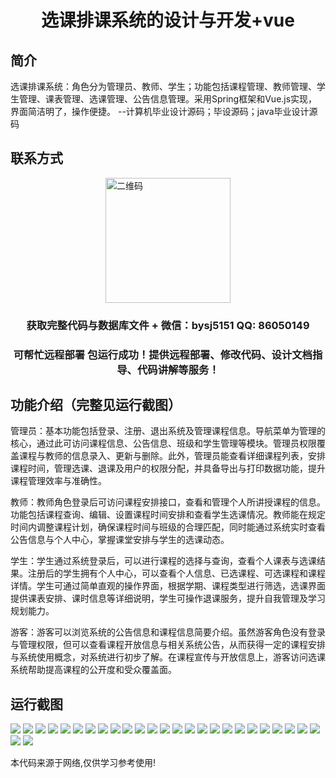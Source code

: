 <p><h1 align="center">选课排课系统的设计与开发+vue</h1></p>

## 简介
选课排课系统：角色分为管理员、教师、学生；功能包括课程管理、教师管理、学生管理、课表管理、选课管理、公告信息管理。采用Spring框架和Vue.js实现，界面简洁明了，操作便捷。    --计算机毕业设计源码；毕设源码；java毕业设计源码


## 联系方式
<img src="https://bs-1329754181.cos.ap-shanghai.myqcloud.com/wx.jpg" alt="二维码" style="display: block; margin: 0 auto;" width="200px">
<p><h3 align="center">获取完整代码与数据库文件 + 微信：bysj5151 QQ: 86050149</h3></p>
<p><h3 align="center">可帮忙远程部署 包运行成功！提供远程部署、修改代码、设计文档指导、代码讲解等服务！</h3></p>

## 功能介绍（完整见运行截图）
管理员：基本功能包括登录、注册、退出系统及管理课程信息。导航菜单为管理的核心，通过此可访问课程信息、公告信息、班级和学生管理等模块。管理员权限覆盖课程与教师的信息录入、更新与删除。此外，管理员能查看详细课程列表，安排课程时间，管理选课、退课及用户的权限分配，并具备导出与打印数据功能，提升课程管理效率与准确性。

教师：教师角色登录后可访问课程安排接口，查看和管理个人所讲授课程的信息。功能包括课程查询、编辑、设置课程时间安排和查看学生选课情况。教师能在规定时间内调整课程计划，确保课程时间与班级的合理匹配，同时能通过系统实时查看公告信息与个人中心，掌握课堂安排与学生的选课动态。

学生：学生通过系统登录后，可以进行课程的选择与查询，查看个人课表与选课结果。注册后的学生拥有个人中心，可以查看个人信息、已选课程、可选课程和课程详情。学生可通过简单直观的操作界面，根据学期、课程类型进行筛选，选课界面提供课表安排、课时信息等详细说明，学生可操作退课服务，提升自我管理及学习规划能力。

游客：游客可以浏览系统的公告信息和课程信息简要介绍。虽然游客角色没有登录与管理权限，但可以查看课程开放信息与相关系统公告，从而获得一定的课程安排与系统使用概念，对系统进行初步了解。在课程宣传与开放信息上，游客访问选课系统帮助提高课程的公开度和受众覆盖面。


## 运行截图
![](https://bs-1329754181.cos.ap-shanghai.myqcloud.com/ssm/CourseSelectionSystem/img/001.jpg)
![](https://bs-1329754181.cos.ap-shanghai.myqcloud.com/ssm/CourseSelectionSystem/img/002.jpg)
![](https://bs-1329754181.cos.ap-shanghai.myqcloud.com/ssm/CourseSelectionSystem/img/003.jpg)
![](https://bs-1329754181.cos.ap-shanghai.myqcloud.com/ssm/CourseSelectionSystem/img/004.jpg)
![](https://bs-1329754181.cos.ap-shanghai.myqcloud.com/ssm/CourseSelectionSystem/img/005.jpg)
![](https://bs-1329754181.cos.ap-shanghai.myqcloud.com/ssm/CourseSelectionSystem/img/006.jpg)
![](https://bs-1329754181.cos.ap-shanghai.myqcloud.com/ssm/CourseSelectionSystem/img/007.jpg)
![](https://bs-1329754181.cos.ap-shanghai.myqcloud.com/ssm/CourseSelectionSystem/img/008.jpg)
![](https://bs-1329754181.cos.ap-shanghai.myqcloud.com/ssm/CourseSelectionSystem/img/009.jpg)
![](https://bs-1329754181.cos.ap-shanghai.myqcloud.com/ssm/CourseSelectionSystem/img/010.jpg)
![](https://bs-1329754181.cos.ap-shanghai.myqcloud.com/ssm/CourseSelectionSystem/img/011.jpg)
![](https://bs-1329754181.cos.ap-shanghai.myqcloud.com/ssm/CourseSelectionSystem/img/012.jpg)
![](https://bs-1329754181.cos.ap-shanghai.myqcloud.com/ssm/CourseSelectionSystem/img/013.jpg)
![](https://bs-1329754181.cos.ap-shanghai.myqcloud.com/ssm/CourseSelectionSystem/img/014.jpg)
![](https://bs-1329754181.cos.ap-shanghai.myqcloud.com/ssm/CourseSelectionSystem/img/015.jpg)
![](https://bs-1329754181.cos.ap-shanghai.myqcloud.com/ssm/CourseSelectionSystem/img/016.jpg)
![](https://bs-1329754181.cos.ap-shanghai.myqcloud.com/ssm/CourseSelectionSystem/img/017.jpg)
![](https://bs-1329754181.cos.ap-shanghai.myqcloud.com/ssm/CourseSelectionSystem/img/018.jpg)
![](https://bs-1329754181.cos.ap-shanghai.myqcloud.com/ssm/CourseSelectionSystem/img/019.jpg)
![](https://bs-1329754181.cos.ap-shanghai.myqcloud.com/ssm/CourseSelectionSystem/img/020.jpg)
![](https://bs-1329754181.cos.ap-shanghai.myqcloud.com/ssm/CourseSelectionSystem/img/021.jpg)
![](https://bs-1329754181.cos.ap-shanghai.myqcloud.com/ssm/CourseSelectionSystem/img/022.jpg)
![](https://bs-1329754181.cos.ap-shanghai.myqcloud.com/ssm/CourseSelectionSystem/img/023.jpg)
![](https://bs-1329754181.cos.ap-shanghai.myqcloud.com/ssm/CourseSelectionSystem/img/024.jpg)
![](https://bs-1329754181.cos.ap-shanghai.myqcloud.com/ssm/CourseSelectionSystem/img/025.jpg)
![](https://bs-1329754181.cos.ap-shanghai.myqcloud.com/ssm/CourseSelectionSystem/img/026.jpg)
![](https://bs-1329754181.cos.ap-shanghai.myqcloud.com/ssm/CourseSelectionSystem/img/027.jpg)

<p>本代码来源于网络,仅供学习参考使用!</p>
